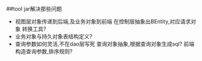 ##tool jar解决那些问题
* 视图层对象传递到后端,及业务对象到前端
	在控制层抽象出BEntity,对应请求对象
	转换工具?
* 业务对象与持久对象表结构定义?
* 查询参数如何灵活,不在dao层写死
	查询对象抽象,根据查询对象生成sql?	
	前端构造查询参数,排序规则?
